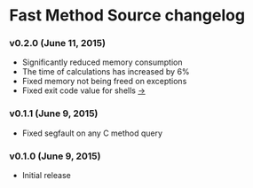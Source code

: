 Fast Method Source changelog
============================

### v0.2.0 (June 11, 2015)

* Significantly reduced memory consumption
* The time of calculations has increased by 6%
* Fixed memory not being freed on exceptions
* Fixed exit code value for shells [→](https://github.com/kyrylo/fast_method_source/pull/2)

### v0.1.1 (June 9, 2015)

* Fixed segfault on any C method query

### v0.1.0 (June 9, 2015)

* Initial release
